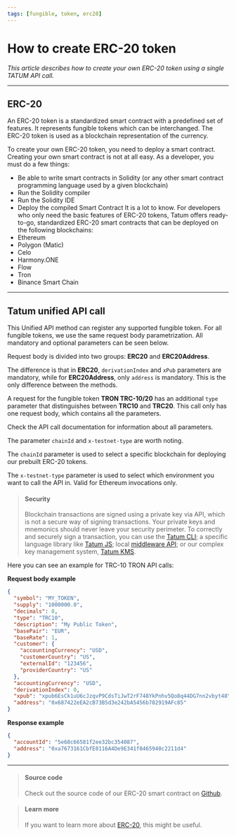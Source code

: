 ```yaml
---
tags: [fungible, token, erc20]
---
```



# How to create ERC-20 token

*This article describes how to create your own ERC-20 token using a single TATUM API call.*



---

## ERC-20

An ERC-20 token is a standardized smart contract with a predefined set of features. It represents fungible tokens which can be interchanged. The ERC-20 token is used as a blockchain representation of the currency.

To create your own ERC-20 token, you need to deploy a smart contract. Creating your own smart contract is not at all easy. As a developer, you must do a few things:
- Be able to write smart contracts in Solidity (or any other smart contract programming language used by a given blockchain) 
- Run the Solidity compiler
- Run the Solidity IDE
- Deploy the compiled Smart Contract
It is a lot to know. For developers who only need the basic features of ERC-20 tokens, Tatum offers ready-to-go, standardized ERC-20 smart contracts that can be deployed on the following blockchains:
- Ethereum
- Polygon (Matic)
- Celo
- Harmony.ONE
- Flow
- Tron
- Binance Smart Chain

---

## Tatum unified API call

This Unified API method can register any supported fungible token. For all fungible tokens, we use the same request body parametrization. All mandatory and optional parameters can be seen below.

Request body is divided into two groups: **ERC20** and **ERC20Address**.

The difference is that in **ERC20**, `derivationIndex` and `xPub` parameters are mandatory, while for **ERC20Address**, only `address` is mandatory. This is the only difference between the methods.

A request for the fungible token **TRON TRC-10/20** has an additional `type` parameter that distinguishes between **TRC10** and **TRC20**. This call only has one request body, which contains all the parameters.

Check the API call documentation for information about all parameters. 

The parameter `chainId` and `x-testnet-type` are worth noting.

The `chainId` parameter is used to select a specific blockchain for deploying our prebuilt ERC-20 tokens.

The `x-testnet-type` parameter is used to select which environment you want to call the API in. Valid for Ethereum invocations only.

<!-- theme: warning -->
> #### Security
>
> Blockchain transactions are signed using a private key via API, which is not a secure way of signing transactions. Your private keys and mnemonics should never leave your security perimeter. To correctly and securely sign a transaction, you can use the [Tatum CLI](https://github.com/tatumio/tatum-cli); a specific language library like [Tatum JS](https://github.com/tatumio/tatum-js); local [middleware API](https://github.com/tatumio/tatum-middleware); or our complex key management system, [Tatum KMS](https://github.com/tatumio/tatum-kms).


Here you can see an example for TRC-10 TRON API calls:


**Request body example**
```json
{
  "symbol": "MY_TOKEN",
  "supply": "1000000.0",
  "decimals": 8,
  "type": "TRC10",
  "description": "My Public Token",
  "basePair": "EUR",
  "baseRate": 1,
  "customer": {
    "accountingCurrency": "USD",
    "customerCountry": "US",
    "externalId": "123456",
    "providerCountry": "US"
  },
  "accountingCurrency": "USD",
  "derivationIndex": 0,
  "xpub": "xpub6EsCk1uU6cJzqvP9CdsTiJwT2rF748YkPnhv5Qo8q44DG7nn2vbyt48YRsNSUYS44jFCW9gwvD9kLQu9AuqXpTpM1c5hgg9PsuBLdeNncid",
  "address": "0x687422eEA2cB73B5d3e242bA5456b782919AFc85"
}
```

**Response example**

```json
{
  "accountId": "5e68c66581f2ee32bc354087",
  "address": "0xa7673161CbfE0116A4De9E341f8465940c2211d4"
}
```

---
<!-- theme: info -->

>#### Source code
> Check out the source code of our ERC-20 smart contract on [Github](https://github.com/tatumio/tatum-middleware/blob/master/src/contracts/token.sol).

> #### Learn more
>If you want to learn more about [ERC-20](https://www.investopedia.com/news/what-erc20-and-what-does-it-mean-ethereum/), this might be useful. 